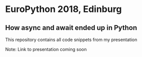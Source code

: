 # EuroPython 2018, Edinburg

## How async and await ended up in Python

This repository contains all code snippets from my presentation

Note: Link to presentation coming soon
